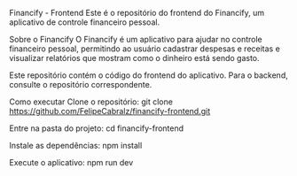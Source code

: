 Financify - Frontend
Este é o repositório do frontend do Financify, um aplicativo de controle financeiro pessoal.

Sobre o Financify
O Financify é um aplicativo para ajudar no controle financeiro pessoal, permitindo ao usuário cadastrar despesas e receitas e visualizar relatórios que mostram como o dinheiro está sendo gasto.

Este repositório contém o código do frontend do aplicativo. Para o backend, consulte o repositório correspondente.

Como executar
Clone o repositório:
git clone https://github.com/FelipeCabralz/financify-frontend.git

Entre na pasta do projeto:
cd financify-frontend

Instale as dependências:
npm install

Execute o aplicativo:
npm run dev
